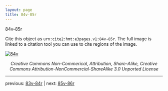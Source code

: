 ```yaml
---
layout: page
title: 84v-85r
---
```


84v-85r

Cite this object as `urn:cite2:hmt:e3pages.v1:84v-85r`.  The full image is linked to a citation tool you can use to cite regions of the image.

[![84v](http://www.homermultitext.org/iipsrv?IIIF=/project/homer/pyramidal/deepzoom/hmt/e3bifolio/v1/E3_84v_85r.tif/full/800,/0/default.jpg)](http://www.homermultitext.org/ict2/?urn=urn:cite2:hmt:e3bifolio.v1:E3_84v_85r) 

<p style="text-align: center; font-style: italic;">Creative Commons Non-Commerical, Attribution, Share-Alike, Creative Commons Attribution-NonCommercial-ShareAlike 3.0 Unported License</p>

---

previous: [83v-84r](../83v-84r/) | next: [85v-86r](../85v-86r/)